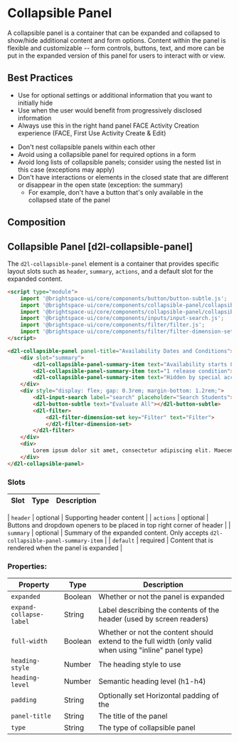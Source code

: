 # Collapsible Panel

A collapsible panel is a container that can be expanded and collapsed to show/hide additional content and form options. Content within the panel is flexible and customizable -- form controls, buttons, text, and more can be put in the expanded version of this panel for users to interact with or view.

## Best Practices

<!-- docs: start best practices -->
<!-- docs: start dos -->
* Use for optional settings or additional information that you want to initially hide
* Use when the user would benefit from progressively disclosed information
* Always use this in the right hand panel FACE Activity Creation experience (FACE, First Use Activity Create & Edit)
<!-- docs: end dos -->

<!-- docs: start donts -->
* Don't nest collapsible panels within each other
* Avoid using a collapsible panel for required options in a form
* Avoid long lists of collapsible panels; consider using the nested list in this case (exceptions may apply)
* Don't have interactions or elements in the closed state that are different or disappear in the open state (exception: the summary)
	* For example, don't have a button that's only available in the collapsed state of the panel
<!-- docs: end donts -->
<!-- docs: end best practices -->

## Composition


## Collapsible Panel [d2l-collapsible-panel]

The `d2l-collapsible-panel` element is a container that provides specific layout slots such as `header`, `summary`, `actions`, and a default slot for the expanded content.

<!-- docs: demo live name:d2l-collapsible-panel size:large -->
```html
<script type="module">
	import '@brightspace-ui/core/components/button/button-subtle.js';
	import '@brightspace-ui/core/components/collapsible-panel/collapsible-panel.js';
	import '@brightspace-ui/core/components/collapsible-panel/collapsible-panel-summary-item.js';
	import '@brightspace-ui/core/components/inputs/input-search.js';
	import '@brightspace-ui/core/components/filter/filter.js';
	import '@brightspace-ui/core/components/filter/filter-dimension-set.js';
</script>

<d2l-collapsible-panel panel-title="Availability Dates and Conditions">
	<div slot="summary">
		<d2l-collapsible-panel-summary-item text="Availability starts 8/16/2022 and ends 8/12/2022"></d2l-collapsible-panel-summary-item>
		<d2l-collapsible-panel-summary-item text="1 release condition"></d2l-collapsible-panel-summary-item>
		<d2l-collapsible-panel-summary-item text="Hidden by special access"></d2l-collapsible-panel-summary-item>
	</div>
	<div style="display: flex; gap: 0.3rem; margin-bottom: 1.2rem;">
		<d2l-input-search label="search" placeholder="Search Students"></d2l-input-search>
		<d2l-button-subtle text="Evaluate All"></d2l-button-subtle>
		<d2l-filter>
			<d2l-filter-dimension-set key="Filter" text="Filter">
			</d2l-filter-dimension-set>
		</d2l-filter>
	</div>
	<div>
		Lorem ipsum dolor sit amet, consectetur adipiscing elit. Maecenas odio ligula, aliquam efficitur sollicitudin non, dignissim quis nisl. Nullam rutrum, lectus sed finibus consectetur, dolor leo blandit lorem, vitae consectetur arcu enim ornare tortor.
	</div>
</d2l-collapsible-panel>
```

<!-- docs: start hidden content -->
### Slots

| Slot | Type | Description |
|--|--|--|

| `header` | optional | Supporting header content |
| `actions` | optional | Buttons and dropdown openers to be placed in top right corner of header |
| `summary` | optional | Summary of the expanded content. Only accepts `d2l-collapsible-panel-summary-item` |
| `default` | required | Content that is rendered when the panel is expanded |


### Properties:

| Property | Type | Description |
|--|--|--|
| `expanded` | Boolean | Whether or not the panel is expanded |
| `expand-collapse-label` | String | Label describing the contents of the header (used by screen readers) |
| `full-width` | Boolean | Whether or not the content should extend to the full width (only valid when using "inline" panel type) |
| `heading-style` | Number | The heading style to use |
| `heading-level` | Number | Semantic heading level (h1-h4) |
| `padding` | String | Optionally set Horizontal padding of the  |
| `panel-title` | String | The title of the panel |
| `type` | String | The type of collapsible panel |
<!-- docs: end hidden content -->

